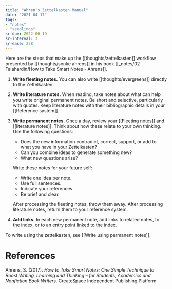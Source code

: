 ```yaml
---
title: "Ahren's Zettelkasten Manual"
date: "2021-04-17"
tags:
- "notes"
- "seedlings"
sr-due: 2022-06-19
sr-interval: 3
sr-ease: 258
---
```


Here are the steps that make up the [[thoughts/zettelkasten]] workflow presented by [[thoughts/sonke ahrens]] in his book [[_notes/02 Talahardin/How to Take Smart Notes - Ahrens]].

1. **Write fleeting notes.** You can also write [[thoughts/evergreens]] directly to the Zettelkasten.
2. **Write literature notes.** When reading, take notes about what can help you write original permanent notes. Be short and selective, particularly with quotes. Keep literature notes with their bibliographic details in your [[Reference system]].
3. **Write permanent notes.** Once a day, review your [[Fleeting notes]] and [[literature notes]]. Think about how these relate to your own thinking. Use the following questions:
   - Does the new information contradict, correct, support, or add to what you have in your Zettelkasten?
   - Can you combine ideas to generate something new?
   - What new questions arise?

   Write these notes for your future self:

   - Write one idea per note.
   - Use full sentences.
   - Indicate your references.
   - Be brief and clear.

   After processing the fleeting notes, throw them away. After processing literature notes, return them to your reference system.

1. **Add links.** In each new permanent note, add links to related notes, to the index, or to an entry point linked to the index.

To write using the zettelkasten, see [[Write using permanent notes]].

# References

Ahrens, S. (2017). *How to Take Smart Notes: One Simple Technique to Boost Writing, Learning and Thinking – for Students, Academics and Nonfiction Book Writers*. CreateSpace Independent Publishing Platform.